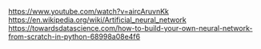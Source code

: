 https://www.youtube.com/watch?v=aircAruvnKk  
https://en.wikipedia.org/wiki/Artificial_neural_network  
https://towardsdatascience.com/how-to-build-your-own-neural-network-from-scratch-in-python-68998a08e4f6  
